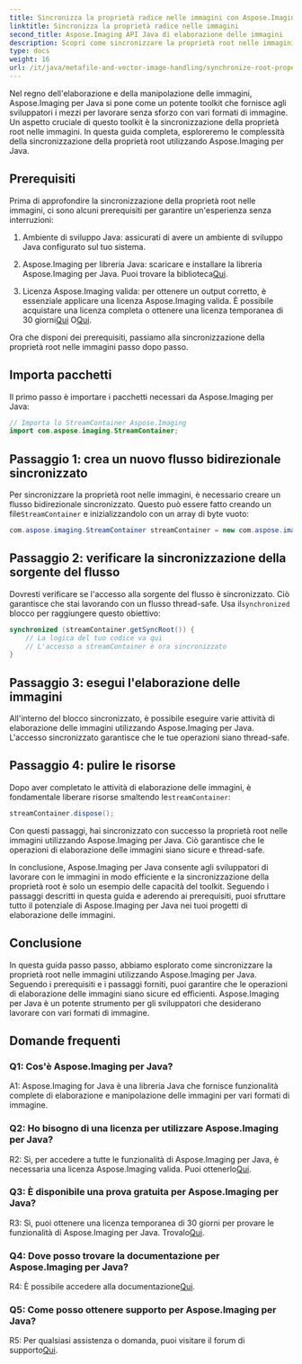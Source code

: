 ```yaml
---
title: Sincronizza la proprietà radice nelle immagini con Aspose.Imaging per Java
linktitle: Sincronizza la proprietà radice nelle immagini
second_title: Aspose.Imaging API Java di elaborazione delle immagini
description: Scopri come sincronizzare la proprietà root nelle immagini utilizzando Aspose.Imaging per Java. Garantisci un'elaborazione delle immagini thread-safe con questa guida passo passo.
type: docs
weight: 16
url: /it/java/metafile-and-vector-image-handling/synchronize-root-property-in-images/
---
```

Nel regno dell'elaborazione e della manipolazione delle immagini, Aspose.Imaging per Java si pone come un potente toolkit che fornisce agli sviluppatori i mezzi per lavorare senza sforzo con vari formati di immagine. Un aspetto cruciale di questo toolkit è la sincronizzazione della proprietà root nelle immagini. In questa guida completa, esploreremo le complessità della sincronizzazione della proprietà root utilizzando Aspose.Imaging per Java.

## Prerequisiti

Prima di approfondire la sincronizzazione della proprietà root nelle immagini, ci sono alcuni prerequisiti per garantire un'esperienza senza interruzioni:

1. Ambiente di sviluppo Java: assicurati di avere un ambiente di sviluppo Java configurato sul tuo sistema.

2.  Aspose.Imaging per libreria Java: scaricare e installare la libreria Aspose.Imaging per Java. Puoi trovare la biblioteca[Qui](https://releases.aspose.com/imaging/java/).

3. Licenza Aspose.Imaging valida: per ottenere un output corretto, è essenziale applicare una licenza Aspose.Imaging valida. È possibile acquistare una licenza completa o ottenere una licenza temporanea di 30 giorni[Qui](https://purchase.aspose.com/buy) O[Qui](https://purchase.aspose.com/temporary-license/).

Ora che disponi dei prerequisiti, passiamo alla sincronizzazione della proprietà root nelle immagini passo dopo passo.

## Importa pacchetti

Il primo passo è importare i pacchetti necessari da Aspose.Imaging per Java:

```java
// Importa lo StreamContainer Aspose.Imaging
import com.aspose.imaging.StreamContainer;
```

## Passaggio 1: crea un nuovo flusso bidirezionale sincronizzato

 Per sincronizzare la proprietà root nelle immagini, è necessario creare un flusso bidirezionale sincronizzato. Questo può essere fatto creando un file`StreamContainer` e inizializzandolo con un array di byte vuoto:

```java
com.aspose.imaging.StreamContainer streamContainer = new com.aspose.imaging.StreamContainer(new java.io.ByteArrayInputStream(new byte[0]));
```

## Passaggio 2: verificare la sincronizzazione della sorgente del flusso

 Dovresti verificare se l'accesso alla sorgente del flusso è sincronizzato. Ciò garantisce che stai lavorando con un flusso thread-safe. Usa il`synchronized` blocco per raggiungere questo obiettivo:

```java
synchronized (streamContainer.getSyncRoot()) {
    // La logica del tuo codice va qui
    // L'accesso a streamContainer è ora sincronizzato
}
```

## Passaggio 3: esegui l'elaborazione delle immagini

All'interno del blocco sincronizzato, è possibile eseguire varie attività di elaborazione delle immagini utilizzando Aspose.Imaging per Java. L'accesso sincronizzato garantisce che le tue operazioni siano thread-safe.

## Passaggio 4: pulire le risorse

 Dopo aver completato le attività di elaborazione delle immagini, è fondamentale liberare risorse smaltendo le`streamContainer`:

```java
streamContainer.dispose();
```

Con questi passaggi, hai sincronizzato con successo la proprietà root nelle immagini utilizzando Aspose.Imaging per Java. Ciò garantisce che le operazioni di elaborazione delle immagini siano sicure e thread-safe.

In conclusione, Aspose.Imaging per Java consente agli sviluppatori di lavorare con le immagini in modo efficiente e la sincronizzazione della proprietà root è solo un esempio delle capacità del toolkit. Seguendo i passaggi descritti in questa guida e aderendo ai prerequisiti, puoi sfruttare tutto il potenziale di Aspose.Imaging per Java nei tuoi progetti di elaborazione delle immagini.

## Conclusione

In questa guida passo passo, abbiamo esplorato come sincronizzare la proprietà root nelle immagini utilizzando Aspose.Imaging per Java. Seguendo i prerequisiti e i passaggi forniti, puoi garantire che le operazioni di elaborazione delle immagini siano sicure ed efficienti. Aspose.Imaging per Java è un potente strumento per gli sviluppatori che desiderano lavorare con vari formati di immagine.

## Domande frequenti

### Q1: Cos'è Aspose.Imaging per Java?

A1: Aspose.Imaging for Java è una libreria Java che fornisce funzionalità complete di elaborazione e manipolazione delle immagini per vari formati di immagine.

### Q2: Ho bisogno di una licenza per utilizzare Aspose.Imaging per Java?

 R2: Sì, per accedere a tutte le funzionalità di Aspose.Imaging per Java, è necessaria una licenza Aspose.Imaging valida. Puoi ottenerlo[Qui](https://purchase.aspose.com/buy).

### Q3: È disponibile una prova gratuita per Aspose.Imaging per Java?

 R3: Sì, puoi ottenere una licenza temporanea di 30 giorni per provare le funzionalità di Aspose.Imaging per Java. Trovalo[Qui](https://purchase.aspose.com/temporary-license/).

### Q4: Dove posso trovare la documentazione per Aspose.Imaging per Java?

 R4: È possibile accedere alla documentazione[Qui](https://reference.aspose.com/imaging/java/).

### Q5: Come posso ottenere supporto per Aspose.Imaging per Java?

 R5: Per qualsiasi assistenza o domanda, puoi visitare il forum di supporto[Qui](https://forum.aspose.com/).